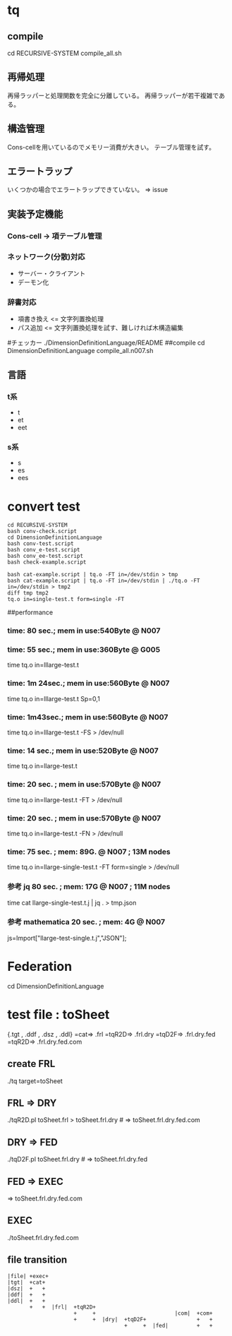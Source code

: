 # tq
## compile
cd RECURSIVE-SYSTEM
compile_all.sh
## 再帰処理
再帰ラッパーと処理関数を完全に分離している。
再帰ラッパーが若干複雑である。
## 構造管理
Cons-cellを用いているのでメモリー消費が大きい。
テーブル管理を試す。
## エラートラップ
いくつかの場合でエラートラップできていない。
=> issue
## 実装予定機能
### Cons-cell -> 項テーブル管理
### ネットワーク(分散)対応
- サーバー・クライアント
- デーモン化
### 辞書対応
- 項書き換え <= 文字列置換処理
- パス追加 <= 文字列置換処理を試す、難しければ木構造編集

#チェッカー
./DimensionDefinitionLanguage/README
##compile
cd DimensionDefinitionLanguage
compile_all.n007.sh
## 言語
### t系
- t
- et
- eet
### s系
- s
- es
- ees

# convert test
```
cd RECURSIVE-SYSTEM
bash conv-check.script
cd DimensionDefinitionLanguage
bash conv-test.script
bash conv_e-test.script
bash conv_ee-test.script
bash check-example.script

bash cat-example.script | tq.o -FT in=/dev/stdin > tmp
bash cat-example.script | tq.o -FT in=/dev/stdin | ./tq.o -FT in=/dev/stdin > tmp2
diff tmp tmp2
tq.o in=single-test.t form=single -FT

```
##performance
### time: 80 sec.; mem in use:540Byte @ N007
### time: 55 sec.; mem in use:360Byte @ G005
time tq.o in=lllarge-test.t

### time: 1m 24sec.; mem in use:560Byte @ N007
time tq.o in=lllarge-test.t Sp=0,1

### time: 1m43sec.; mem in use:560Byte @ N007
time tq.o in=lllarge-test.t -FS > /dev/null

### time: 14 sec.; mem in use:520Byte @ N007
time tq.o in=llarge-test.t

### time: 20 sec. ; mem in use:570Byte @ N007
time tq.o in=llarge-test.t -FT > /dev/null

### time: 20 sec. ; mem in use:570Byte @ N007
time tq.o in=llarge-test.t -FN > /dev/null

### time: 75 sec. ; mem: 89G. @ N007 ; 13M nodes
time tq.o in=llarge-single-test.t -FT form=single > /dev/null
### 参考 jq 80 sec. ; mem: 17G @ N007 ; 11M nodes
time cat llarge-single-test.t.j | jq . > tmp.json
### 参考 mathematica 20 sec. ; mem: 4G @ N007
js=Import["llarge-test-single.t.j","JSON"];


# Federation
cd DimensionDefinitionLanguage
# test file : toSheet
{.tgt , .ddf , .dsz , .ddl} =cat=> .frl =tqR2D=> .frl.dry =tqD2F=> .frl.dry.fed =tqR2D=> .frl.dry.fed.com
## create FRL
./tq target=toSheet
## FRL => DRY 
./tqR2D.pl toSheet.frl > toSheet.frl.dry # => toSheet.frl.dry.fed.com
## DRY => FED
./tqD2F.pl toSheet.frl.dry # => toSheet.frl.dry.fed
## FED => EXEC
=> toSheet.frl.dry.fed.com
## EXEC
./toSheet.frl.dry.fed.com

## file transition
```
|file| +exec+
|tgt|  +cat+
|dsz|  +   + 
|ddf|  +   + 
|ddl|  +   + 
       +   +  |frl|  +tqR2D+ 
                     +     +                         |com|  +com+
                     +     +  |dry|  +tqD2F+                +   +
                                     +     +  |fed|         +   +
```
